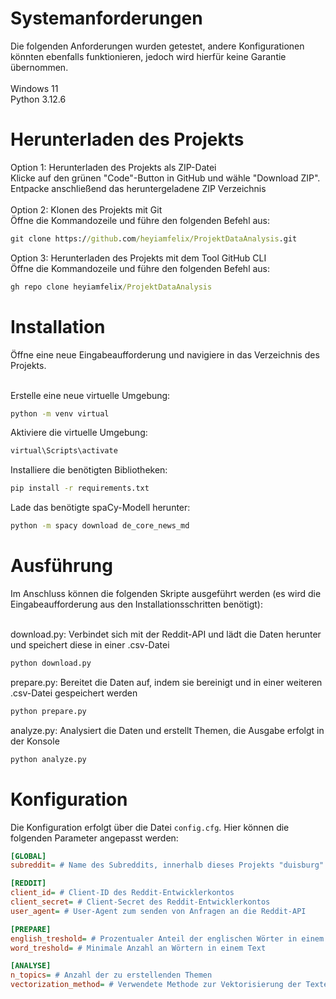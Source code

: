 # Systemanforderungen
Die folgenden Anforderungen wurden getestet, andere Konfigurationen könnten ebenfalls funktionieren, jedoch wird hierfür keine Garantie übernommen.<br><br>
Windows 11<br>
Python 3.12.6<br>

# Herunterladen des Projekts

Option 1: Herunterladen des Projekts als ZIP-Datei<br>
Klicke auf den grünen "Code"-Button in GitHub und wähle "Download ZIP". Entpacke anschließend das heruntergeladene ZIP Verzeichnis<br><br>
Option 2: Klonen des Projekts mit Git<br>
Öffne die Kommandozeile und führe den folgenden Befehl aus:
```cmd
git clone https://github.com/heyiamfelix/ProjektDataAnalysis.git
```
Option 3: Herunterladen des Projekts mit dem Tool GitHub CLI<br>
Öffne die Kommandozeile und führe den folgenden Befehl aus:
```cmd
gh repo clone heyiamfelix/ProjektDataAnalysis
```

# Installation

Öffne eine neue Eingabeaufforderung und navigiere in das Verzeichnis des Projekts.<br><br>

Erstelle eine neue virtuelle Umgebung:
```cmd
python -m venv virtual
```

Aktiviere die virtuelle Umgebung:
```cmd
virtual\Scripts\activate
```

Installiere die benötigten Bibliotheken:
```cmd
pip install -r requirements.txt
```

Lade das benötigte spaCy-Modell herunter:
```cmd
python -m spacy download de_core_news_md
```

# Ausführung
Im Anschluss können die folgenden Skripte ausgeführt werden (es wird die Eingabeaufforderung aus den Installationsschritten benötigt):<br><br>

download.py: Verbindet sich mit der Reddit-API und lädt die Daten herunter und speichert diese in einer .csv-Datei<br>
```cmd
python download.py
```

prepare.py: Bereitet die Daten auf, indem sie bereinigt und in einer weiteren .csv-Datei gespeichert werden<br>
```cmd
python prepare.py
```

analyze.py: Analysiert die Daten und erstellt Themen, die Ausgabe erfolgt in der Konsole<br>
```cmd
python analyze.py
```

# Konfiguration

Die Konfiguration erfolgt über die Datei `config.cfg`. Hier können die folgenden Parameter angepasst werden:
```cfg
[GLOBAL]
subreddit= # Name des Subreddits, innerhalb dieses Projekts "duisburg"

[REDDIT]
client_id= # Client-ID des Reddit-Entwicklerkontos
client_secret= # Client-Secret des Reddit-Entwicklerkontos
user_agent= # User-Agent zum senden von Anfragen an die Reddit-API

[PREPARE]
english_treshold= # Prozentualer Anteil der englischen Wörter in einem Text ab dem dieser als englisch betrachtet wird
word_treshold= # Minimale Anzahl an Wörtern in einem Text

[ANALYSE]
n_topics= # Anzahl der zu erstellenden Themen
vectorization_method= # Verwendete Methode zur Vektorisierung der Texte, "tfidf" oder "bow"
```
